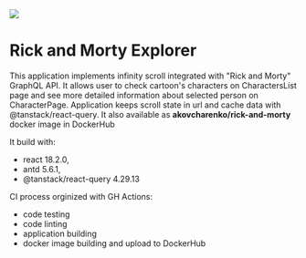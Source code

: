 <a href="https://codecov.io/gh/AKOvcharenko/rick-and-morty-explorer" >
<img src="https://codecov.io/gh/AKOvcharenko/rick-and-morty-explorer/branch/master/graph/badge.svg?token=IG6Z1HSD31"/>
</a>

# Rick and Morty Explorer

This application implements infinity scroll integrated with "Rick and Morty" GraphQL API.
It allows user to check cartoon's characters on CharactersList page and see more detailed information about selected person on CharacterPage.
Application keeps scroll state in url and cache data with @tanstack/react-query.
It also available as <b>akovcharenko/rick-and-morty</b> docker image in DockerHub

It build with:

- react 18.2.0,
- antd 5.6.1,
- @tanstack/react-query 4.29.13

CI process orginized with GH Actions:

- code testing
- code linting
- application building
- docker image building and upload to DockerHub
